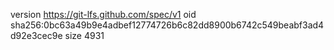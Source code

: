 version https://git-lfs.github.com/spec/v1
oid sha256:0bc63a49b9e4adbef12774726b6c82dd8900b6742c549beabf3ad4d92e3cec9e
size 4931
